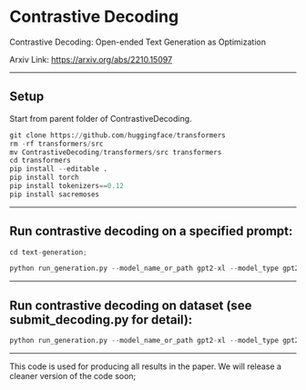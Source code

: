 # Contrastive Decoding

Contrastive Decoding: Open-ended Text Generation as Optimization


Arxiv Link: https://arxiv.org/abs/2210.15097 
 
-------------
## Setup 

Start from parent folder of ContrastiveDecoding.

```python
git clone https://github.com/huggingface/transformers
rm -rf transformers/src
mv ContrastiveDecoding/transformers/src transformers
cd transformers
pip install --editable .
pip install torch
pip install tokenizers==0.12
pip install sacremoses
```
-------------
##  Run contrastive decoding on a specified prompt:  
```python
cd text-generation; 

python run_generation.py --model_name_or_path gpt2-xl --model_type gpt2 --length 256 --prompt "<|endoftext|> A version of Sonic the Hedgehog was developed by Ancient and released in 1991" --student_name_or_path gpt2 --st_coef 1.0   --student_temperature 0.5  --outfile outputs/temp_out.json    --ignore_prefix no
```
--------------

##  Run contrastive decoding on dataset (see submit_decoding.py for detail):  
```python
python run_generation.py --model_name_or_path gpt2-xl --model_type gpt2 --length 256 --prompt_file wikitext --student_name_or_path gpt2 --st_coef 1.0   --student_temperature 0.5  --outfile outputs/temp_out.json    --ignore_prefix no
```

---------------
This code is used for producing all results in the paper. We will release a cleaner version of the code soon;  
